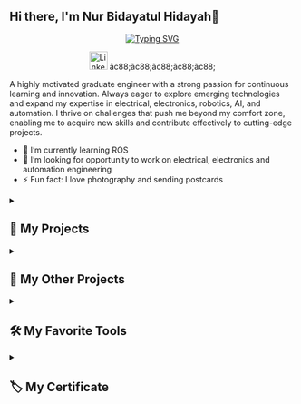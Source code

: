 ## Hi there, I'm Nur Bidayatul Hidayah👋 

<p align="center">
<a href="https://git.io/typing-svg">
    <img src="https://readme-typing-svg.demolab.com?font=Fira+Code&pause=1000&color=92C6F7&width=435&lines=Mechatronics+Engineering+Graduate;Adabtable+%26+Curious;Always+Learning+New+Things" alt="Typing SVG" /></a>
</p>

<!-- Social icons section -->
<p align="center">
  <a href="https://www.linkedin.com/in/bidayatulhidayah/"><img width="32px" alt="LinkedIn" title="LinkedIn" src="https://i.imgur.com/yRpa1dQ.png"/></a>
  &#227c88;&#227c88;&#227c88;&#227c88;&#227c88;
<!--   &#8287;&#8287;&#8287;&#8287;&#8287;
  <a href="http://eyl327.mywebcommunity.org/promos/"><img width="32px" alt="Free Stuff" title="Free gifts for you" src="https://i.imgur.com/0uVwkoZ.png"/></a> -->
</p>

A highly motivated graduate engineer with a strong passion for continuous learning and innovation. Always eager to explore emerging technologies and expand my expertise in electrical, electronics, robotics, AI, and automation. I thrive on challenges that push me beyond my comfort zone, enabling me to acquire new skills and contribute effectively to cutting-edge projects.

- 🌱 I’m currently learning ROS 
- 👯 I’m looking for opportunity to work on electrical, electronics and automation engineering
- ⚡ Fun fact: I love photography and sending postcards 

<!--
**bidayatulhidayah/bidayatulhidayah** is a ✨ _special_ ✨ repository because its `README.md` (this file) appears on your GitHub profile.

Here are some ideas to get you started:

- 🔭 I’m currently working on ...
- 🌱 I’m currently learning ...
- 👯 I’m looking to collaborate on ...
- 🤔 I’m looking for help with ...
- 💬 Ask me about ...
- 📫 How to reach me: ...
- 😄 Pronouns: ...
- ⚡ Fun fact: ...

 <p align="left">
    <a href="https://github.com/DenverCoder1/readme-typing-svg"><img width="278" src="https://denvercoder1-github-readme-stats.vercel.app/api/pin/?username=DenverCoder1&repo=readme-typing-svg&theme=react&bg_color=1F222E&title_color=F85D7F&hide_border=true&icon_color=F8D866&show_icons=false" alt="readme-typing-svg"></a>
    <a href="https://github.com/DenverCoder1/github-readme-streak-stats"><img width="278" src="https://denvercoder1-github-readme-stats.vercel.app/api/pin/?username=DenverCoder1&repo=github-readme-streak-stats&theme=react&bg_color=1F222E&title_color=F85D7F&hide_border=true&icon_color=F8D866&show_icons=false" alt="github-readme-streak-stats"></a>
  </p>

-->

<details > 
  <summary><h2>📕 My Projects</h2></summary>

  <!-- Repo info cards - https://github.com/anuraghazra/github-readme-stats -->
  <!-- Small repo cards (fork) - https://github.com/DenverCoder1/github-readme-stats -->

| Project                                                               | Scope                   |
| ------------------------------------------------------------------ | ------------------------- |
| [Local ANC for Vehicle Cabin](https://github.com/bidayatulhidayah/Local-Active-Noise-Cancellation-for-Vehicle-Cabin) | LabVIEW, CRio |
| [Map for the Blinds](https://github.com/bidayatulhidayah/Maps-for-the-Blinds) | Arduino |
| [Whac a Mole Game](https://github.com/bidayatulhidayah/Whac-a-Mole-Game) | Arduino |
| [Smart Object Identification](https://github.com/bidayatulhidayah/Smart-Object-Identification-in-Oil-Palm-Plantations) | Machine Learning, Python |
| [Bi Directional Chat Application](https://github.com/bidayatulhidayah/Bi-Directional-Chat-Application-Using-TCP-Communication) | TCP Comm, Windows Console App, C# |
| [Cardiac Disease Detection](https://github.com/bidayatulhidayah/Cardiac-Disease-Detection-Using-Neural-Network-And-ANFIS-GA)                  | Machine Learning        |
| [Robotic Arm Simuation](https://github.com/bidayatulhidayah/Robotic-Arm-Simulation-using-Robo-DK)          | RoboDK |
| [Line Following Robot](https://github.com/bidayatulhidayah/Soccer-Kicking-Line-Following-Robot-) | Arduino |

</details>

<details > 
  <summary><h2>📘 My Other Projects</h2></summary>

  <!-- Repo info cards - https://github.com/anuraghazra/github-readme-stats -->
  <!-- Small repo cards (fork) - https://github.com/DenverCoder1/github-readme-stats -->
- [Robotic Workshop](./RW.md)
- [Robocon](./Robocon.md)
- [Academic Projects](./Academic.md)
 
  <a href="https://github.com/bidayatulhidayah?tab=repositories"><img alt="All Repositories" title="All Repositories" src="https://custom-icon-badges.demolab.com/badge/-Click%20Here%20For%20All%20My%20Repos-1F222E?style=for-the-badge&logoColor=white&logo=repo"/></a>
</details>

<details> 
  <summary><h2>🛠️ My Favorite Tools</h2></summary>
  <!-- Some badges are from https://github.com/Ileriayo/markdown-badges -->

  <h3>👨‍💻 Programming and Markup Languages</h3>

   <p>
      <a href="#"><img alt="MIPS Assembly" src="https://custom-icon-badges.demolab.com/badge/Assembly-525252.svg?logo=asm-hex&logoColor=white"></a>
      <a href="#"><img alt="C" src="https://custom-icon-badges.demolab.com/badge/C-03599C.svg?logo=c-in-hexagon&logoColor=white"></a>
      <a href="#"><img alt="C++" src="https://custom-icon-badges.demolab.com/badge/C++-9C033A.svg?logo=cpp2&logoColor=white"></a>
      <a href="#"><img alt="C#" src="https://custom-icon-badges.demolab.com/badge/C%23-68217A.svg?logo=cs2&logoColor=white"></a>
      <a href="#"><img alt="HTML" src="https://img.shields.io/badge/HTML-E34F26.svg?logo=html5&logoColor=white"></a>
      <a href="#"><img alt="LaBVIEW" src="https://img.shields.io/badge/LabVIEW-white?style=flat&logo=labview&logoColor=%20%23000000&logoSize=auto&labelColor=%23e6c500&color=%23e6c500"></a>
      <a href="#"><img alt="Markdown" src="https://img.shields.io/badge/Markdown-000000.svg?logo=markdown&logoColor=white"></a>
      <a href="#"><img alt="Python" src="https://img.shields.io/badge/Python-14354C.svg?logo=python&logoColor=white"></a>
      <a href="#"><img alt="Scratch" src="https://img.shields.io/badge/Scratch-4D97FF.svg?logo=scratch&logoColor=white"></a>
      <a href="#"><img alt="SQL" src="https://custom-icon-badges.demolab.com/badge/SQL-025E8C.svg?logo=database&logoColor=white"></a>
  </p>


  <h3>🧰 Platform and Libraries</h3>

  <p>
      <a href="#"><img alt="Arduino" src="https://img.shields.io/badge/-Arduino-00979D?logo=Arduino&logoColor=white"></a>
      <a href="#"><img alt="CompactDAQ" src="https://img.shields.io/badge/CompactDAQ-white?style=flat&logoColor=%23FFFFFF%20&logoSize=auto&color=%232B2728&logoColor=white"></a>
      <a href="#"><img alt="CompactRIO" src="https://img.shields.io/badge/CompactRIO-white?style=flat&logoColor=%23FFFFFF%20&logoSize=auto&color=%23151F6D&logoColor=white"></a>
      <a href="#"><img alt="ESP32" src="https://img.shields.io/badge/ESP32-white?style=flat&logo=espressif&logoColor=%23FFFFFF%20&logoSize=auto&labelColor=%23000000&color=%23000000"></a>
      <a href="#"><img alt="GitHub" src="https://img.shields.io/badge/github-%23121011.svg?logo=github&logoColor=white&logoColor=white"></a>
      <a href="#"><img alt="Linux" src="https://img.shields.io/badge/Linux-FCC624?logo=linux&logoColor=black"></a>
      <a href="#"><img alt="micro:bit" src="https://img.shields.io/badge/micro%3Abit-white?style=flat&logo=microbit&logoColor=%23FFFFFF%20&logoSize=auto&labelColor=%2300ED00&color=%2300ED00"></a>
      <a href="#"><img alt="NumPy" src="https://img.shields.io/badge/Numpy-013243.svg?logo=numpy&logoColor=white"></a>
      <a href="#"><img alt="Pandas" src="https://img.shields.io/badge/Pandas-150458.svg?logo=pandas&logoColor=white"></a>
      <a href="#"><img alt="Raspberry Pi" src="https://img.shields.io/badge/-Raspberry_Pi-C51A4A?logo=Raspberry-Pi&logoColor=white"></a>
      <a href="#"><img alt="Wordpress" src="https://img.shields.io/badge/Wordpress-21759B?logo=wordpress&logoColor=white"></a>
      <a href="#"><img alt="WPF (.Net)" src="https://img.shields.io/badge/WPF-5C2D91?logo=.net&logoColor=white"></a>
  </p>

  <h3>💻 Software and Tools</h3>

  <p>
      <a href="#"><img alt="Adobe" src="https://img.shields.io/badge/Adobe-FF0000.svg?logo=adobe&logoColor=white"></a>
      <a href="#"><img alt="Canva" src="https://img.shields.io/badge/Canva-%2300C4CC.svg?logo=Canva&logoColor=white"></a>
      <a href="#"><img alt="CATIA v5" src="https://img.shields.io/badge/CATIA%20V5-white?style=flat&logo=dassaultsystemes&logoColor=%23FFFFFF%20&logoSize=auto&labelColor=%23005386&color=%23005386"></a>
      <a href="#"><img alt="COMSOL Multiphysics" src="https://img.shields.io/badge/COMSOL%20Multiphysics-white?style=flat&logoSize=auto&color=%23368CCB"></a>
      <a href="#"><img alt="FluidSIM" src="https://img.shields.io/badge/FluidSIM-white?style=flat&logoSize=auto&color=%23F56565"></a>
      <a href="#"><img alt="Fritzing" src="https://img.shields.io/badge/Fritzing-white?style=flat&logoSize=auto&color=%23e65200"></a>
      <a href="#"><img alt="Google Sheets" src="https://img.shields.io/badge/Sheets-34A853.svg?logo=google%20sheets&logoColor=white"></a>
      <a href="#"><img alt="Jupyter" src="https://img.shields.io/badge/Jupyter-F37626.svg?logo=Jupyter&logoColor=white"></a>
      <a href="#"><img alt="MATLAB" src="https://img.shields.io/badge/MATLAB-white?style=flat&logoSize=auto&color=%23E85C33"></a>
      <a href="#"><img alt="Mendeley" src="https://img.shields.io/badge/Mendeley-white?style=flat&logo=mendeley&logoSize=auto&labelColor=%239D1620&color=%239D1620"></a>
      <a href="#"><img alt="Microsoft Excel" src="https://img.shields.io/badge/Microsoft%20Excel%20-white?style=flat&color=%2337814A"></a>
      <a href="#"><img alt="Microsoft Word" src="https://img.shields.io/badge/Microsoft%20Word%20-white?style=flat&color=%230185FF"></a>
      <a href="#"><img alt="OBS Studio" src="https://img.shields.io/badge/-OBS-302E31?logo=obs-studio&logoColor=white"></a>
      <a href="#"><img alt="Proteus" src="https://img.shields.io/badge/Proteus%20V8-white?style=flat&logo=proteus&labelColor=%231C79B3&color=%231C79B3"></a>
      <a href="#"><img alt="Solidworks" src="https://img.shields.io/badge/Solidworks-white?style=flat&logo=dassaultsystemes&color=%23C3002F"></a>
      <a href="#"><img alt="Visual Studio" src="https://img.shields.io/badge/Visual%20Studio-5C2D91.svg?logo=visual-studio&logoColor=white"></a>
      <a href="#"><img alt="Visual Studio Code" src="https://img.shields.io/badge/Visual%20Studio%20Code-0078d7.svg?logo=visual-studio-code&logoColor=white"></a>

  </p>
</details>

<details > 
  <summary><h2>🏷️ My Certificate</h2></summary>
  </p>
      <a href="https://www.credly.com/badges/210d24f6-19d1-49d0-aa7e-62291043e7e1/public_url"><img alt="3DEXPERIENCE Mechanical Designer Professional" src="https://img.shields.io/badge/3DEXPERIENCE%20Mechanical%20Designer%20Professional-white?style=flat&logo=dassaultsystemes&color=%23D97757"></a>
      <a href="#"><img alt=" ICE-DEP MARii Industry Certification Engineering (Manufacturing)" src="https://img.shields.io/badge/%20ICE%20DEP%20MARii%20Industry%20Certification%20Engineering%20(Manufacturing)-white?style=flat&logoColor=%23ffffff&logoSize=auto&color=%23A100FF"></a>
      <a href="https://learn.microsoft.com/api/credentials/share/en-us/19129337/DCAF75C9B0DA7BEB?sharingId=9A793B12E1268C31"><img alt="Microsoft Certified: Azure Data Fundamentals" src="https://img.shields.io/badge/Microsoft%20Certified%3A%20Azure%20Data%20Fundamentals-white?style=flat&color=%232885F1"></a>
      <a href="https://www.credly.com/badges/54b87e06-fab4-4838-b381-855114e0f8f0/linked_in_profile"><img alt="Certified Entry-Level Python Programmer" src="https://img.shields.io/badge/Certified%20Entry%20Level%20Python%20Programmer-white?style=flat&logo=python&logoColor=%23ffffff&logoSize=auto&color=%23B12B28"></a>
      <a href="#"><img alt="APU Certified Data Science Programmer" src="https://img.shields.io/badge/APU%20Certified%20Data%20Science%20Programmer-white?style=flat&logoColor=%23ffffff&logoSize=auto&color=%2357B685"></a>
      
  </p>
</details>
  

